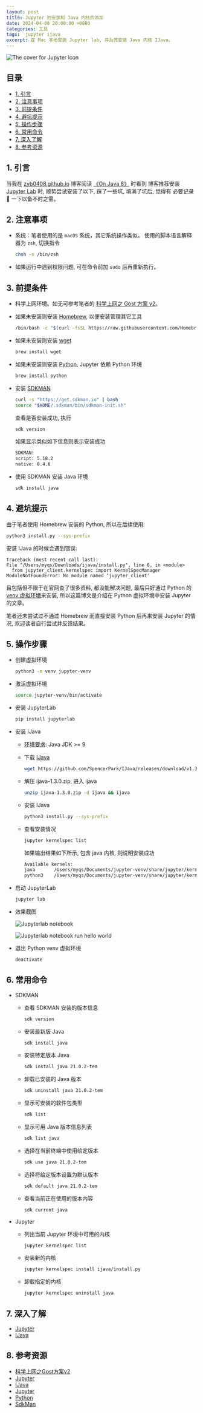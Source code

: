 ```yaml
---
layout: post
title: Jupyter 的安装和 Java 内核的添加
date: 2024-04-08 20:00:00 +0800
categories: 工具
tags:  jupyter ijava
excerpt: 在 Mac 本地安装 Jupyter lab, 并为其安装 Java 内核 IJava。
---
```


![The cover for Jupyter icon](/assets/images/jupyter_app_icon_161280.webp)

## 目录

- [1. 引言](#1-引言)
- [2. 注意事项](#2-注意事项)
- [3. 前提条件](#3-前提条件)
- [4. 避坑提示](#4-避坑提示)
- [5. 操作步骤](#5-操作步骤)
- [6. 常用命令](#6-常用命令)
- [7. 深入了解](#7-深入了解)
- [8. 参考资源](#8-参考资源)

## 1. 引言

当我在 [zyb0408.github.io][on-java8-blog] 博客阅读 [《On Java 8》][on-java8] 时看到
博客推荐安装 [Jupyter Lab][jupyter-install] 时, 顺势尝试安装了以下, 踩了一些坑, 填满了坑后, 觉得有
必要记录 📝 一下以备不时之需。

## 2. 注意事项

- 系统：笔者使用的是 `macOS` 系统，其它系统操作类似。
  使用的脚本语言解释器为 `zsh`, 切换指令

  ```bash
  chsh -s /bin/zsh
  ```

- 如果运行中遇到权限问题, 可在命令前加 `sudo` 后再重新执行。

## 3. 前提条件

- 科学上网环境。如无可参考笔者的 [科学上网之 Gost 方案 v2][beyondgfw]。

- 如果未安装则安装 [Homebrew][homebrew], 以便安装管理其它工具

  ```bash
  /bin/bash -c "$(curl -fsSL https://raw.githubusercontent.com/Homebrew/install/HEAD/install.sh)"
  ```

- 如果未安装则安装 [wget][wget]

  ```bash
  brew install wget
  ```

- 如果未安装则安装 [Python][python], Jupyter 依赖 Python 环境

  ```bash
  brew install python
  ```

- 安装 [SDKMAN][sdkman-install]

  ```bash
  curl -s "https://get.sdkman.io" | bash
  source "$HOME/.sdkman/bin/sdkman-init.sh"
  ```

  查看是否安装成功, 执行
  
  ```bash
  sdk version
  ```

  如果显示类似如下信息则表示安装成功

  ```bash
  SDKMAN!
  script: 5.18.2
  native: 0.4.6
  ```

- 使用 SDKMAN 安装 Java 环境

  ```bash
  sdk install java
  ```

## 4. 避坑提示

由于笔者使用 Homebrew 安装的 Python, 所以在后续使用:

```bash
python3 install.py --sys-prefix
```

安装 IJava 的时候会遇到错误:

```text
Traceback (most recent call last):
File "/Users/myqs/Downloads/ijava/install.py", line 6, in <module>
  from jupyter_client.kernelspec import KernelSpecManager
ModuleNotFoundError: No module named ‘jupyter_client'
```

且包括但不限于在官网查了很多资料, 都没能解决问题, 最后只好通过 Python 的 [venv 虚拟环境][python-venv]来安装,
所以这篇博文是介绍在 Python 虚拟环境中安装 Jupyter 的文章。

笔者还未尝试过不通过 Homebrew 而直接安装 Python 后再来安装 Jupyter 的情况, 欢迎读者自行尝试并反馈结果。

## 5. 操作步骤

- 创建虚拟环境

  ```bash
  python3 -m venv jupyter-venv
  ```

- 激活虚拟环境

  ```bash
  source jupyter-venv/bin/activate
  ```

- 安装 JupyterLab

  ```bash
  pip install jupyterlab
  ```

- 安装 IJava

  - [环境要求][ijava-requirements]: Java JDK >= 9

  - 下载 [IJava][ijava-releases]

    ```bash
    wget https://github.com/SpencerPark/IJava/releases/download/v1.3.0/ijava-1.3.0.zip
    ```

  - 解压 ijava-1.3.0.zip, 进入 ijava

    ```bash
    unzip ijava-1.3.0.zip -d ijava && ijava
    ```

  - 安装 IJava

    ```bash
    python3 install.py --sys-prefix
    ```

  - 查看安装情况

    ```bash
    jupyter kernelspec list
    ```

    如果输出结果如下所示, 包含 java 内核, 则说明安装成功

    ```bash
    Available kernels:
    java       /Users/myqs/Documents/jupyter-venv/share/jupyter/kernels/java
    python3    /Users/myqs/Documents/jupyter-venv/share/jupyter/kernels/python3
    ```

- 启动 JupyterLab

  ```bash
  jupyter lab
  ```

- 效果截图

  ![Jupyterlab notebook](/assets/images/jupyterlab-notebook.webp)

  ![Jupyterlab notebook run hello world](/assets/images/jupyterlab-notebook-helloworld.webp)

- 退出 Python venv 虚拟环境

  ```bash
  deactivate
  ```

## 6. 常用命令

- SDKMAN
  - 查看 SDKMAN 安装的版本信息

    ```bash
    sdk version
    ```

  - 安装最新版 Java

    ```bash
    sdk install java
    ```

  - 安装特定版本 Java

    ```bash
    sdk install java 21.0.2-tem
    ```
  
  - 卸载已安装的 Java 版本

    ```bash
    sdk uninstall java 21.0.2-tem
    ```

  - 显示可安装的软件包类型

    ```bash
    sdk list
    ```

  - 显示可用 Java 版本信息列表

    ```bash
    sdk list java
    ```

  - 选择在当前终端中使用给定版本

    ```bash
    sdk use java 21.0.2-tem
    ```

  - 选择将给定版本设置为默认版本

    ```bash
    sdk default java 21.0.2-tem
    ```

  - 查看当前正在使用的版本内容

    ```bash
    sdk current java
    ```

- Jupyter
  - 列出当前 Jupyter 环境中可用的内核

    ```bash
    jupyter kernelspec list
    ```

  - 安装新的内核

    ```bash
    jupyter kernelspec install ijava/install.py
    ```

  - 卸载指定的内核

    ```bash
    jupyter kernelspec uninstall java
    ```

## 7. 深入了解

- [Jupyter][jupyter]
- [IJava][ijava]

## 8. 参考资源

- [科学上网之Gost方案v2][beyondgfw]
- [Jupyter][jupyter]
- [IJava][ijava]
- [Jupyter][jupyter]
- [Python][python]
- [SdkMan][sdkman]

[beyondgfw]: https://meiyingqishi.github.io/科学上网/2023/05/20/科学上网之Gost方案v2.html
[homebrew]: https://brew.sh/zh-cn
[wget]: https://www.gnu.org/software/wget
[sdkman]: https://sdkman.io
[sdkman-install]: https://sdkman.io/install
[on-java8]: https://www.onjava8.com
[on-java8-blog]: https://zyb0408.github.io/gitbooks/onjava8
[ijava]: https://github.com/SpencerPark/IJava
[ijava-releases]: https://github.com/SpencerPark/IJava/releases
[ijava-requirements]: https://github.com/SpencerPark/IJava?tab=readme-ov-file#requirements
[jupyter]: https://jupyter.org
[jupyter-install]: https://jupyter.org/install
[python]: https://www.python.org
[python-venv]: https://docs.python.org/zh-cn/3/library/venv.html
